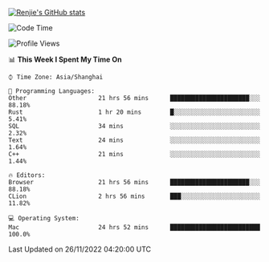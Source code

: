 [![Renjie's GitHub stats](https://github-readme-stats.vercel.app/api?username=liurenjie1024&show_icons=true&theme=chartreuse-dark)](https://github.com/anuraghazra/github-readme-stats)

<!--START_SECTION:waka-->
![Code Time](http://img.shields.io/badge/Code%20Time-377%20hrs%2049%20mins-blue)

![Profile Views](http://img.shields.io/badge/Profile%20Views-17-blue)

📊 **This Week I Spent My Time On** 

```text
⌚︎ Time Zone: Asia/Shanghai

💬 Programming Languages: 
Other                    21 hrs 56 mins      ██████████████████████░░░   88.18% 
Rust                     1 hr 20 mins        █░░░░░░░░░░░░░░░░░░░░░░░░   5.41% 
SQL                      34 mins             ░░░░░░░░░░░░░░░░░░░░░░░░░   2.32% 
Text                     24 mins             ░░░░░░░░░░░░░░░░░░░░░░░░░   1.64% 
C++                      21 mins             ░░░░░░░░░░░░░░░░░░░░░░░░░   1.44%

🔥 Editors: 
Browser                  21 hrs 56 mins      ██████████████████████░░░   88.18% 
CLion                    2 hrs 56 mins       ███░░░░░░░░░░░░░░░░░░░░░░   11.82%

💻 Operating System: 
Mac                      24 hrs 52 mins      █████████████████████████   100.0%

```


 Last Updated on 26/11/2022 04:20:00 UTC
<!--END_SECTION:waka-->

